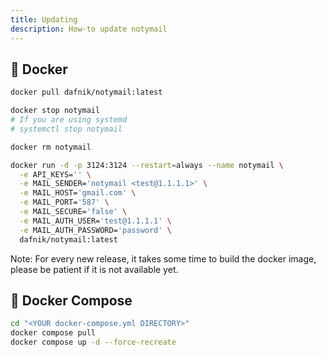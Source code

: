 ```yaml
---
title: Updating
description: How-to update notymail
---
```


## 🐳 Docker

```bash
docker pull dafnik/notymail:latest

docker stop notymail
# If you are using systemd
# systemctl stop notymail

docker rm notymail

docker run -d -p 3124:3124 --restart=always --name notymail \
  -e API_KEYS='' \
  -e MAIL_SENDER='notymail <test@1.1.1.1>' \
  -e MAIL_HOST='gmail.com' \
  -e MAIL_PORT='587' \
  -e MAIL_SECURE='false' \
  -e MAIL_AUTH_USER='test@1.1.1.1' \
  -e MAIL_AUTH_PASSWORD='password' \
  dafnik/notymail:latest
```

Note: For every new release, it takes some time to build the docker image, please be patient if it is not available yet.

## 🐳 Docker Compose

```bash
cd "<YOUR docker-compose.yml DIRECTORY>"
docker compose pull
docker compose up -d --force-recreate
```
